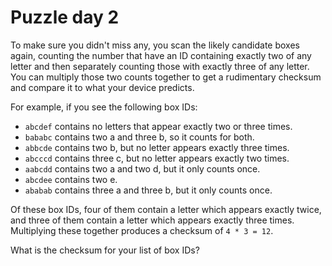 # Puzzle day 2

To make sure you didn't miss any, you scan the likely candidate boxes again, counting the number that have an ID containing exactly two of any letter and then separately counting those with exactly three of any letter. You can multiply those two counts together to get a rudimentary checksum and compare it to what your device predicts.

For example, if you see the following box IDs:
- `abcdef` contains no letters that appear exactly two or three times.
- `bababc` contains two a and three b, so it counts for both.
- `abbcde` contains two b, but no letter appears exactly three times.
- `abcccd` contains three c, but no letter appears exactly two times.
- `aabcdd` contains two a and two d, but it only counts once.
- `abcdee` contains two e.
- `ababab` contains three a and three b, but it only counts once.

Of these box IDs, four of them contain a letter which appears exactly twice, and three of them contain a letter which appears exactly three times. Multiplying these together produces a checksum of `4 * 3 = 12`.

What is the checksum for your list of box IDs?
